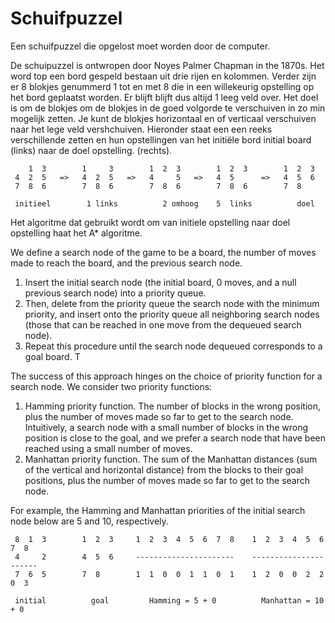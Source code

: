 # Schuifpuzzel
Een schuifpuzzel die opgelost moet worden door de computer.   


De schuipuzzel is ontwropen door Noyes Palmer Chapman in the 1870s. Het word top een bord gespeld bestaan uit drie rijen en kolommen. Verder zijn er 8 blokjes genummerd 1 tot en met 8 die in een willekeurig opstelling op het bord geplaatst worden.  Er blijft blijft dus altijd 1 leeg veld over. Het doel is om de blokjes om de blokjes in de goed volgorde te verschuiven in zo min mogelijk zetten. Je kunt de blokjes horizontaal en of verticaal verschuiven naar het lege veld vershchuiven. Hieronder staat een een reeks verschillende zetten en hun opstellingen van het initiële bord initial board (links) naar de doel opstelling. (rechts).


        1  3        1     3        1  2  3        1  2  3        1  2  3
     4  2  5   =>   4  2  5   =>   4     5   =>   4  5      =>   4  5  6
     7  8  6        7  8  6        7  8  6        7  8  6        7  8 

     initieel        1 links          2 omhoog    5  links          doel



Het algoritme dat gebruikt wordt om van initiele opstelling naar doel opstelling haat het A* algoritme. 

We define a search node of the game to be a board, the number of moves made to reach the board, and the previous search node.

1. Insert the initial search node (the initial board, 0 moves, and a null previous search node) into a priority queue.
2. Then, delete from the priority queue the search node with the minimum priority, and insert onto the priority queue all neighboring search nodes (those that can be reached in one move from the dequeued search node).
3. Repeat this procedure until the search node dequeued corresponds to a goal board. T


The success of this approach hinges on the choice of priority function for a search node. We consider two priority functions:

1. Hamming priority function. The number of blocks in the wrong position, plus the number of moves made so far to get to the search node. Intuitively, a search node with a small number of blocks in the wrong position is close to the goal, and we prefer a search node that have been reached using a small number of moves.
2. Manhattan priority function. The sum of the Manhattan distances (sum of the vertical and horizontal distance) from the blocks to their goal positions, plus the number of moves made so far to get to the search node. 

For example, the Hamming and Manhattan priorities of the initial search node below are 5 and 10, respectively.


     8  1  3        1  2  3     1  2  3  4  5  6  7  8    1  2  3  4  5  6  7  8
     4     2        4  5  6     ----------------------    ----------------------
     7  6  5        7  8        1  1  0  0  1  1  0  1    1  2  0  0  2  2  0  3

     initial          goal         Hamming = 5 + 0          Manhattan = 10 + 0
